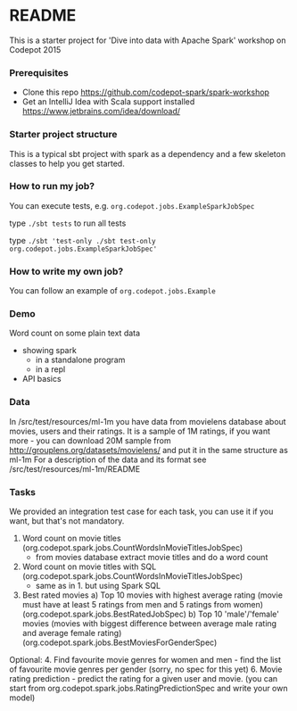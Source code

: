 # README #

This is a starter project for 'Dive into data with Apache Spark' workshop on Codepot 2015

### Prerequisites ###

* Clone this repo https://github.com/codepot-spark/spark-workshop
* Get an IntelliJ Idea with Scala support installed https://www.jetbrains.com/idea/download/

### Starter project structure ###

This is a typical sbt project with spark as a dependency and a few skeleton classes to help you get started.

### How to run my job? ###

You can execute tests, e.g. `org.codepot.jobs.ExampleSparkJobSpec`

type `./sbt tests` to run all tests

type `./sbt 'test-only ./sbt test-only org.codepot.jobs.ExampleSparkJobSpec'`

### How to write my own job? ###

You can follow an example of `org.codepot.jobs.Example`

### Demo ###

Word count on some plain text data
   - showing spark
        - in a standalone program
        - in a repl
   - API basics

### Data ###

In /src/test/resources/ml-1m you have data from movielens database about movies, users and their ratings.
It is a sample of 1M ratings, if you want more - you can download 20M sample from http://grouplens.org/datasets/movielens/ and put it in the same structure as ml-1m
For a description of the data and its format see /src/test/resources/ml-1m/README

### Tasks ###

We provided an integration test case for each task, you can use it if you want, but that's not mandatory.

1. Word count on movie titles (org.codepot.spark.jobs.CountWordsInMovieTitlesJobSpec)
    - from movies database extract movie titles and do a word count
2. Word count on movie titles with SQL (org.codepot.spark.jobs.CountWordsInMovieTitlesJobSpec)
   - same as in 1. but using Spark SQL
3. Best rated movies
    a) Top 10 movies with highest average rating (movie must have at least 5 ratings from men and 5 ratings from women) (org.codepot.spark.jobs.BestRatedJobSpec)
    b) Top 10 'male'/'female' movies (movies with biggest difference between average male rating and average female rating) (org.codepot.spark.jobs.BestMoviesForGenderSpec)

Optional:
4. Find favourite movie genres for women and men - find the list of favourite movie genres per gender (sorry, no spec for this yet)
6. Movie rating prediction - predict the rating for a given user and movie. (you can start from org.codepot.spark.jobs.RatingPredictionSpec and write your own model)





